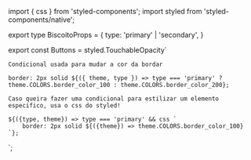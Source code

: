 import { css } from 'styled-components';
import styled from 'styled-components/native';


export type BiscoitoProps = {
    type: 'primary' | 'secondary',
}


export const Buttons = styled.TouchableOpacity<BiscoitoProps>`

    Condicional usada para mudar a cor da bordar

    border: 2px solid ${({ theme, type }) => type === 'primary' ? theme.COLORS.border_color_100 : theme.COLORS.border_color_200};

    Caso queira fazer uma condicional para estilizar um elemento especifico, usa o css do styled!

    ${({type, theme}) => type === 'primary' && css `
        border: 2px solid ${({theme}) => theme.COLORS.border_color_100}
    `};
`;
